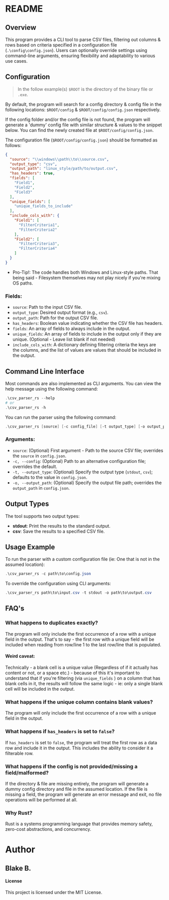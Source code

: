 # README

## Overview

This program provides a CLI tool to parse CSV files, filtering out columns &
rows based on criteria specified in a configuration file (`.\config\config.json`).
Users can optionally override settings using command-line arguments, 
ensuring flexibility and adaptability to various use cases.

## Configuration

> In the follow example(s) `$ROOT` is the directory of the binary file or `.exe`.

By default, the program will search for a config directory & config file in the following locations:
`$ROOT/config` & `$ROOT/config/config.json` respectively.

If the config folder and/or the config file is not found,
the program will generate a 'dummy' config file with similar structure & values to the snippet below.
You can find the newly created file at `$ROOT/config/config.json`.

The configuration file (`$ROOT/config/config.json`) should be formatted as follows:

```json
{
  "source": "\\windows\\path\\to\\source.csv",
  "output_type": "csv",
  "output_path": "linux_style/path/to/output.csv",
  "has_headers": true,
  "fields": [
    "Field1",
    "Field2",
    "Field3"
  ],
  "unique_fields": [
    "unique_fields_to_include"
  ],
  "include_cols_with": {
    "Field1": [
      "FilterCriteria1",
      "FilterCriteria2"
    ],
    "Field2": [
      "FilterCriteria3",
      "FilterCriteria4"
    ]
  }
}
```

- Pro-Tip!: The code handles both Windows and Linux-style paths.
That being said - Filesystem themselves may not play nicely if you're mixing OS paths.

### Fields:

- `source`: Path to the input CSV file.
- `output_type`: Desired output format (e.g., `csv`).
- `output_path`: Path for the output CSV file.
- `has_headers`: Boolean value indicating whether the CSV file has headers.
- `fields`: An array of fields to always include in the output.
- `unique_fields`: An array of fields to include in the output only if they are unique. (Optional - Leave list blank if not needed)
- `include_cols_with`: A dictionary defining filtering criteria the keys are the columns, and the list of values are values that should be included in the output.

## Command Line Interface

Most commands are also implemented as CLI arguments.
You can view the help message using the following command:

```powershell
.\csv_parser_rs --help
# or
.\csv_parser_rs -h
```

You can run the parser using the following command:

```powershell
.\csv_parser_rs [source] [-c config_file] [-t output_type] [-o output_path]
```

### Arguments:

- `source`: (Optional) First argument - Path to the source CSV file; overrides the `source` in `config.json`.
- `-c, --config`: (Optional) Path to an alternative configuration file; overrides the default.
- `-t, --output_type`: (Optional) Specify the output type (`stdout`, `csv`); defaults to the value in `config.json`.
- `-o, --output_path`: (Optional) Specify the output file path; overrides the `output_path` in `config.json`.

## Output Types

The tool supports two output types:

- **stdout**: Print the results to the standard output.
- **csv**: Save the results to a specified CSV file.

## Usage Example

To run the parser with a custom configuration file (ie: One that is not in the assumed location):

```powershell
.\csv_parser_rs -c path\to\config.json
```

To override the configuration using CLI arguments:

```powershell
.\csv_parser_rs path\to\input.csv -t stdout -o path\to\output.csv
```

## FAQ's

### What happens to duplicates exactly?

The program will only include the first occurrence of a row with a unique field in the output.
That's to say - the first row with a unique field will be included when reading from row/line 1 to the last row/line that is populated.

#### Weird caveat:

Technically - a blank cell is a unique value (Regardless of if it actually has content or not,
or a space etc.) - because of this it's important to understand that if you're filtering (via `unique_fields` )
on a column that has blank cells in it, the results will follow the same logic - ie: only a single blank cell will be included in the output.

### What happens if the unique column contains blank values?

The program will only include the first occurrence of a row with a unique field in the output.

### What happens if `has_headers` is set to `false`?

If `has_headers` is set to `false`, the program will treat the first row as a data row and include it in the output.
This includes the ability to consider it a filterable row.

### What happens if the config is not provided/missing a field/malformed?

If the directory & file are missing entirely, the program will generate a dummy config directory and file in the assumed location.
If the file is missing a field, the program will generate an error message and exit, no file operations will be performed at all.

### Why Rust?

Rust is a systems programming language that provides memory safety, zero-cost abstractions, and concurrency.

# Author

## Blake B.

#### License

This project is licensed under the MIT License.

